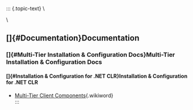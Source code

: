 ::: {.topic-text}
\

\

[]{#Documentation}Documentation
-------------------------------

### []{#Multi-Tier Installation & Configuration Docs}Multi-Tier Installation & Configuration Docs

#### []{#Installation & Configuration for .NET CLR}Installation & Configuration for .NET CLR

-   [Multi-Tier Client
    Components](http://wikis.openlinksw.com:80/dataspace/owiki/wiki/UdaWikiWeb/ADOInstallClientNETCL){.wikiword}\
:::
